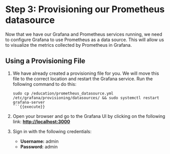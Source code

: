 # Step 3: Provisioning our Prometheus datasource
Now that we have our Grafana and Prometheus services running, we need to configure Grafana to use Prometheus as a data source. This will allow us to visualize the metrics collected by Prometheus in Grafana.

## Using a Provisioning File
1. We have already created a provisioning file for you. We will move this file to the correct location and restart the Grafana service. Run the following command to do this:
   ```
   sudo cp /education/prometheus_datasource.yml /etc/grafana/provisioning/datasources/ && sudo systemctl restart grafana-server
   ```{{execute}}

3. Open your browser and go to the Grafana UI by clicking on the following link: **[http://localhost:3000]({{TRAFFIC_HOST1_3000}})**

4. Sign in with the following credentials:
   - **Username:** admin
   - **Password:** admin
